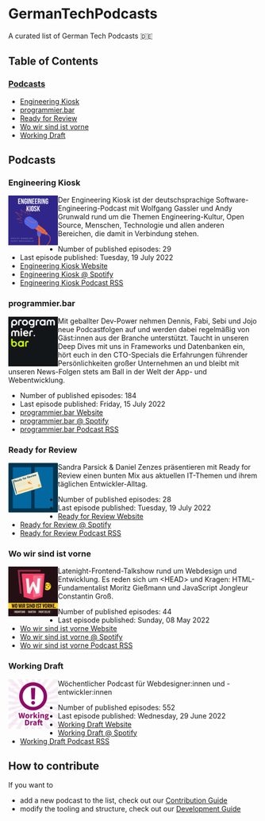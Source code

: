 # GermanTechPodcasts

A curated list of German Tech Podcasts :de:

## Table of Contents

### [Podcasts](#podcasts-1)

<ul>
    <li><a href="#Engineering%20Kiosk">Engineering Kiosk</a></li>
    <li><a href="#programmier.bar">programmier.bar</a></li>
    <li><a href="#Ready%20for%20Review">Ready for Review</a></li>
    <li><a href="#Wo%20wir%20sind%20ist%20vorne">Wo wir sind ist vorne</a></li>
    <li><a href="#Working%20Draft">Working Draft</a></li>
</ul>

## Podcasts


<h3 id="engineering-kiosk">Engineering Kiosk</h3>

<img align="left" width="100" height="100" src="./generated/images/engineering-kiosk.jpg" />

Der Engineering Kiosk ist der deutschsprachige Software-Engineering-Podcast mit Wolfgang Gassler und Andy Grunwald rund um die Themen Engineering-Kultur, Open Source, Menschen, Technologie und allen anderen Bereichen, die damit in Verbindung stehen.

* Number of published episodes: 29
* Last episode published: Tuesday, 19 July 2022
* [Engineering Kiosk Website](https://engineeringkiosk.dev/)
* [Engineering Kiosk @ Spotify](https://open.spotify.com/show/0tJRC0UsObPCWLmmzmOkIs)
* [Engineering Kiosk Podcast RSS](https://feeds.redcircle.com/0ecfdfd7-fda1-4c3d-9515-476727f9df5e)

<h3 id="programmier-bar">programmier.bar</h3>

<img align="left" width="100" height="100" src="./generated/images/programmier-bar.jpg" />

Mit geballter Dev-Power nehmen Dennis, Fabi, Sebi und Jojo neue Podcastfolgen auf und werden dabei regelmäßig von Gäst:innen aus der Branche unterstützt. Taucht in unseren Deep Dives mit uns in Frameworks und Datenbanken ein, hört euch in den CTO-Specials die Erfahrungen führender Persönlichkeiten großer Unternehmen an und bleibt mit unseren News-Folgen stets am Ball in der Welt der App- und Webentwicklung.

* Number of published episodes: 184
* Last episode published: Friday, 15 July 2022
* [programmier.bar Website](https://www.programmier.bar/podcast)
* [programmier.bar @ Spotify](https://open.spotify.com/show/0ik0sXv9paTQCeThcOLCCJ)
* [programmier.bar Podcast RSS](TODO)

<h3 id="ready-for-review">Ready for Review</h3>

<img align="left" width="100" height="100" src="./generated/images/ready-for-review.png" />

Sandra Parsick &amp; Daniel Zenzes präsentieren mit Ready for Review einen bunten Mix aus aktuellen IT-Themen und ihrem täglichen Entwickler-Alltag.

* Number of published episodes: 28
* Last episode published: Tuesday, 19 July 2022
* [Ready for Review Website](https://ready-for-review.dev/)
* [Ready for Review @ Spotify](https://open.spotify.com/show/7dxK2wi4ZMGEYO3UHhTSc4)
* [Ready for Review Podcast RSS](https://ready-for-review.podigee.io/feed/mp3)

<h3 id="wo-wir-sind-ist-vorne">Wo wir sind ist vorne</h3>

<img align="left" width="100" height="100" src="./generated/images/wo-wir-sind-ist-vorne.png" />

Latenight-Frontend-Talkshow rund um Webdesign und Entwicklung. Es reden sich um &lt;HEAD&gt; und Kragen: HTML-Fundamentalist Moritz Gießmann und JavaScript Jongleur Constantin Groß.

* Number of published episodes: 44
* Last episode published: Sunday, 08 May 2022
* [Wo wir sind ist vorne Website](https://wowirsindistvorne.show/)
* [Wo wir sind ist vorne @ Spotify](https://open.spotify.com/show/54K1DpiQYHBHSnIO6OzSKs)
* [Wo wir sind ist vorne Podcast RSS](https://wowirsindistvorne.show/feed/mp3/)

<h3 id="working-draft">Working Draft</h3>

<img align="left" width="100" height="100" src="./generated/images/working-draft.png" />

Wöchentlicher Podcast für Webdesigner:innen und -entwickler:innen

* Number of published episodes: 552
* Last episode published: Wednesday, 29 June 2022
* [Working Draft Website](https://workingdraft.de/)
* [Working Draft @ Spotify](https://open.spotify.com/show/78iH7cIFzu1ejoB6aQUsIh)
* [Working Draft Podcast RSS](https://workingdraft.de/feed/)


## How to contribute

If you want to 
* add a new podcast to the list, check out our [Contribution Guide](/CONTRIBUTING.md)
* modify the tooling and structure, check out our [Development Guide](/DEVELOPMENT.md)
